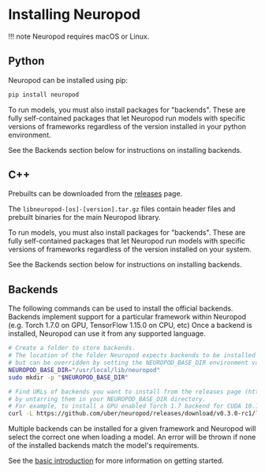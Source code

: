 # Installing Neuropod

!!! note
    Neuropod requires macOS or Linux.

## Python

Neuropod can be installed using pip:

```sh
pip install neuropod
```

To run models, you must also install packages for "backends". These are fully self-contained packages that let Neuropod run models
with specific versions of frameworks regardless of the version installed in your python environment.

See the Backends section below for instructions on installing backends.

## C++

Prebuilts can be downloaded from the [releases](https://github.com/uber/neuropod/releases) page.

The `libneuropod-[os]-[version].tar.gz` files contain header files and prebuilt binaries for the main Neuropod library.

To run models, you must also install packages for "backends". These are fully self-contained packages that let Neuropod run models
with specific versions of frameworks regardless of the version installed on your system.

See the Backends section below for instructions on installing backends.


## Backends

The following commands can be used to install the official backends. Backends implement support for a particular framework within Neuropod (e.g. Torch 1.7.0 on GPU, TensorFlow 1.15.0 on CPU, etc) Once a backend is installed, Neuropod can use it from any supported language.

```sh
# Create a folder to store backends.
# The location of the folder Neuropod expects backends to be installed into defaults to "/usr/local/lib/neuropod",
# but can be overridden by setting the NEUROPOD_BASE_DIR environment variable at runtime
NEUROPOD_BASE_DIR="/usr/local/lib/neuropod"
sudo mkdir -p "$NEUROPOD_BASE_DIR"

# Find URLs of backends you want to install from the releases page (https://github.com/uber/neuropod/releases) and install them
# by untarring them in your NEUROPOD_BASE_DIR directory.
# For example, to install a GPU enabled Torch 1.7 backend for CUDA 10.1, run
curl -L https://github.com/uber/neuropod/releases/download/v0.3.0-rc1/libneuropod-gpu-cuda-10.1-linux-v0.3.0-rc1-torchscript-1.7.0-backend.tar.gz | sudo tar -xz -C "$NEUROPOD_BASE_DIR"
```

Multiple backends can be installed for a given framework and Neuropod will select the correct one when loading a model.
An error will be thrown if none of the installed backends match the model's requirements.

See the [basic introduction](tutorial.md) for more information on getting started.
